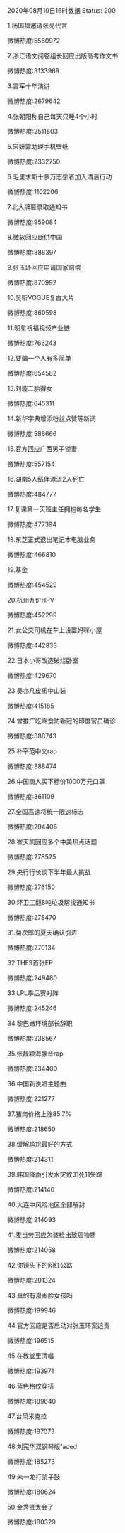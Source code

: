 2020年08月10日16时数据
Status: 200

1.杨国福邀请张亮代言

微博热度:5560972

2.浙江语文阅卷组长回应出版高考作文书

微博热度:3133969

3.雷军十年演讲

微博热度:2679642

4.张朝阳称自己每天只睡4个小时

微博热度:2511603

5.宋妍霏助理手机壁纸

微博热度:2332750

6.毛里求斯十多万志愿者加入清洁行动

微博热度:1102206

7.北大牌匾录取通知书

微博热度:959084

8.微软回应断供中国

微博热度:888397

9.张玉环回应申请国家赔偿

微博热度:870992

10.吴昕VOGUE复古大片

微博热度:860598

11.明星祝福视频产业链

微博热度:766243

12.要骗一个人有多简单

微博热度:654582

13.刘璇二胎得女

微博热度:645311

14.新华字典增添粉丝点赞等新词

微博热度:586666

15.官方回应广西男子锁妻

微博热度:557154

16.湖南5人结伴漂流2人死亡

微博热度:484777

17.复课第一天班主任拥抱每名学生

微博热度:477394

18.东芝正式退出笔记本电脑业务

微博热度:466810

19.基金

微博热度:454529

20.杭州九价HPV

微博热度:452299

21.女公交司机在车上设置妈咪小屋

微博热度:442833

22.日本小哥改造破烂卧室

微博热度:429670

23.吴亦凡皮质中山装

微博热度:415185

24.曾推广吃零食防新冠的印度官员确诊

微博热度:388743

25.朴宰范中文rap

微博热度:388474

26.中国商人买下标价1000万元口罩

微博热度:361109

27.全国高速将统一限速标志

微博热度:294406

28.崔天凯回应多个中美热点话题

微博热度:278525

29.央行行长谈下半年最大挑战

微博热度:276150

30.环卫工翻8吨垃圾帮找通知书

微博热度:275470

31.菊次郎的夏天确认引进

微博热度:270134

32.THE9首张EP

微博热度:249480

33.LPL季后赛对阵

微博热度:245246

34.黎巴嫩环境部长辞职

微博热度:238567

35.张靓颖海豚音rap

微博热度:234400

36.中国新说唱主题曲

微博热度:221277

37.猪肉价格上涨85.7%

微博热度:218650

38.缓解尴尬最好的方式

微博热度:214311

39.韩国降雨引发水灾致31死11失踪

微博热度:214140

40.大连中风险地区全部解封

微博热度:214093

41.麦当劳回应包装检出致癌物质

微博热度:214058

42.你镜头下的网红公路

微博热度:201324

43.真的有漫画脸女孩吗

微博热度:199946

44.官方回应是否启动对张玉环案追责

微博热度:196515

45.在教堂里清唱

微博热度:193971

46.蓝色格纹穿搭

微博热度:189640

47.台风米克拉

微博热度:187073

48.刘宪华双钢琴版faded

微博热度:185273

49.朱一龙打架子鼓

微博热度:180624

50.金秀贤太会了

微博热度:180329

